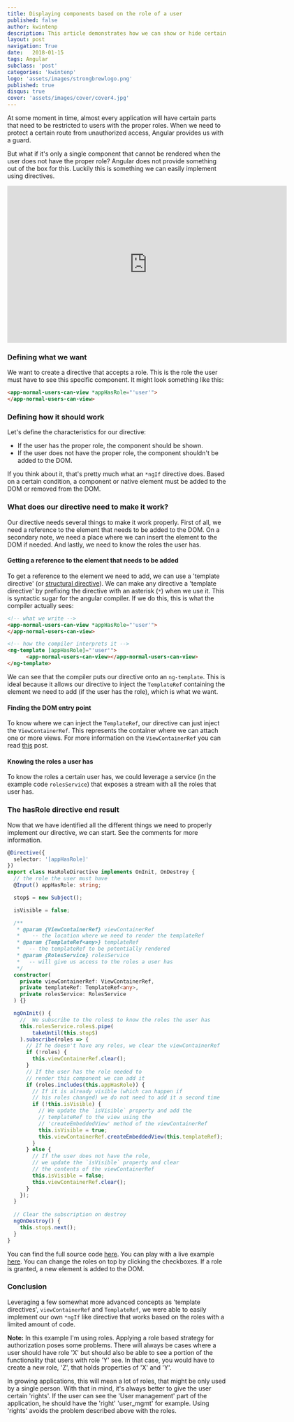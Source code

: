 ```yaml
---
title: Displaying components based on the role of a user
published: false
author: kwintenp
description: This article demonstrates how we can show or hide certain parts of the application if a user has the right to see it or not
layout: post
navigation: True
date:   2018-01-15
tags: Angular
subclass: 'post'
categories: 'kwintenp'
logo: 'assets/images/strongbrewlogo.png'
published: true
disqus: true
cover: 'assets/images/cover/cover4.jpg'
---
```

At some moment in time, almost every application will have certain parts that need to be restricted to users with the proper roles. When we need to protect a certain route from unauthorized access, Angular provides us with a guard.

But what if it's only a single component that cannot be rendered when the user does not have the proper role? Angular does not provide something out of the box for this. Luckily this is something we can easily implement using directives. 

<iframe src="https://player.vimeo.com/video/251380600" width="640" height="360" frameborder="0" webkitallowfullscreen mozallowfullscreen allowfullscreen></iframe>

### Defining what we want
We want to create a directive that accepts a role. This is the role the user must have to see this specific component.
It might look something like this:

```html
<app-normal-users-can-view *appHasRole="'user'">
</app-normal-users-can-view>
```


### Defining how it should work

Let's define the characteristics for our directive:
* If the user has the proper role, the component should be shown.
* If the user does not have the proper role, the component shouldn't be added to the DOM.

If you think about it, that's pretty much what an `*ngIf` directive does. Based on a certain condition, a component or native element must be added to the DOM or removed from the DOM.

### What does our directive need to make it work?
Our directive needs several things to make it work properly. First of all, we need a reference to the element that needs to be added to the DOM. On a secondary note, we need a place where we can insert the element to the DOM if needed. And lastly, we need to know the roles the user has.

#### Getting a reference to the element that needs to be added

To get a reference to the element we need to add, we can use a 'template directive' (or <a href="https://angular.io/guide/structural-directives" target="blank">structural directive</a>). We can make any directive a 'template directive' by prefixing the directive with an asterisk (`*`) when we use it. This is syntactic sugar for the angular compiler. If we do this, this is what the compiler actually sees:

```html
<!-- what we write -->
<app-normal-users-can-view *appHasRole="'user'">
</app-normal-users-can-view>

<!-- how the compiler interprets it -->
<ng-template [appHasRole]="'user'">
      <app-normal-users-can-view></app-normal-users-can-view>
</ng-template>
```

We can see that the compiler puts our directive onto an `ng-template`. This is ideal because it allows our directive to inject the `TemplateRef` containing the element we need to add (if the user has the role), which is what we want.

#### Finding the DOM entry point
To know where we can inject the `TemplateRef`, our directive can just inject the `ViewContainerRef`. This represents the container where we can attach one or more views. For more information on the `ViewContainerRef` you can read <a href="https://netbasal.com/angular-2-understanding-viewcontainerref-acc183f3b682" target="blank">this</a> post.

#### Knowing the roles a user has
To know the roles a certain user has, we could leverage a service (in the example code `rolesService`) that exposes a stream with all the roles that user has.

### The hasRole directive end result
Now that we have identified all the different things we need to properly implement our directive, we can start. See the comments for more information.

```typescript
@Directive({
  selector: '[appHasRole]'
})
export class HasRoleDirective implements OnInit, OnDestroy {
  // the role the user must have 
  @Input() appHasRole: string;

  stop$ = new Subject();

  isVisible = false;

  /**
   * @param {ViewContainerRef} viewContainerRef 
   * 	-- the location where we need to render the templateRef
   * @param {TemplateRef<any>} templateRef 
   *   -- the templateRef to be potentially rendered
   * @param {RolesService} rolesService 
   *   -- will give us access to the roles a user has
   */
  constructor(
    private viewContainerRef: ViewContainerRef,
    private templateRef: TemplateRef<any>,
    private rolesService: RolesService
  ) {}

  ngOnInit() {
    //  We subscribe to the roles$ to know the roles the user has
    this.rolesService.roles$.pipe(
    	takeUntil(this.stop$)
    ).subscribe(roles => {
      // If he doesn't have any roles, we clear the viewContainerRef
      if (!roles) {
        this.viewContainerRef.clear();
      }
      // If the user has the role needed to 
      // render this component we can add it
      if (roles.includes(this.appHasRole)) {
        // If it is already visible (which can happen if
        // his roles changed) we do not need to add it a second time
        if (!this.isVisible) {
          // We update the `isVisible` property and add the 
          // templateRef to the view using the 
          // 'createEmbeddedView' method of the viewContainerRef
          this.isVisible = true;
          this.viewContainerRef.createEmbeddedView(this.templateRef);
        }
      } else {
        // If the user does not have the role, 
        // we update the `isVisible` property and clear
        // the contents of the viewContainerRef
        this.isVisible = false;
        this.viewContainerRef.clear();
      }
    });
  }
  
  // Clear the subscription on destroy
  ngOnDestroy() {
    this.stop$.next();
  }
}

```
You can find the full source code <a href="https://github.com/KwintenP/display-or-hide-components-based-on-role" target="_blank">here</a>. You can play with a live example <a href="" target="_blank">here</a>. You can change the roles on top by clicking the checkboxes. If a role is granted, a new element is added to the DOM.

### Conclusion 
Leveraging a few somewhat more advanced concepts as 'template directives', `viewContainerRef` and `TemplateRef`, we were able to easily implement our own `*ngIf` like directive that works based on the roles with a limited amount of code.

**Note:** In this example I'm using roles. Applying a role based strategy for authorization poses some problems. There will always be cases where a user should have role 'X' but should also be able to see a portion of the functionality that users with role 'Y' see. In that case, you would have to create a new role, 'Z', that holds properties of 'X' and 'Y'. 

In growing applications, this will mean a lot of roles, that might be only used by a single person. With that in mind, it's always better to give the user certain 'rights'. If the user can see the 'User management' part of the application, he should have the 'right' 'user_mgmt' for example. Using 'rights' avoids the problem described above with the roles.